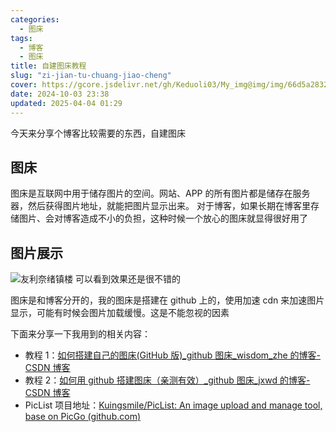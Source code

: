 ```yaml
---
categories:
  - 图床
tags:
  - 博客
  - 图床
title: 自建图床教程
slug: "zi-jian-tu-chuang-jiao-cheng"
cover: https://gcore.jsdelivr.net/gh/Keduoli03/My_img@img/img/66d5a283228a2f44240034a2.jpg
date: 2024-10-03 23:38
updated: 2025-04-04 01:29
---
```


今天来分享个博客比较需要的东西，自建图床

## 图床

图床是互联网中用于储存图片的空间。网站、APP 的所有图片都是储存在服务器，然后获得图片地址，就能把图片显示出来。
对于博客，如果长期在博客里存储图片、会对博客造成不小的负担，这种时候一个放心的图床就显得很好用了

## 图片展示

![友利奈绪镇楼](https://gcore.jsdelivr.net/gh/Keduoli03/My_img@img/img/%E5%8F%8B%E5%88%A9%E5%A5%88%E7%BB%AA.webp) 可以看到效果还是很不错的

图床是和博客分开的，我的图床是搭建在 github 上的，使用加速 cdn 来加速图片显示，可能有时候会图片加载缓慢。这是不能忽视的因素

下面来分享一下我用到的相关内容：

- 教程 1：[如何搭建自己的图床(GitHub 版)\_github 图床\_wisdom_zhe 的博客-CSDN 博客](https://blog.csdn.net/qq_44231797/article/details/131658184?spm=1001.2101.3001.6650.3&utm_medium=distribute.wap_relevant.none-task-blog-2~default~YuanLiJiHua~Position-3-131658184-blog-89784600.237^v3^wap_relevant_t0_download&depth_1-utm_source=distribute.wap_relevant.none-task-blog-2~default~YuanLiJiHua~Position-3-131658184-blog-89784600.237^v3^wap_relevant_t0_download)
- 教程 2：[如何用 github 搭建图床（亲测有效）\_github 图床\_jxwd 的博客-CSDN 博客](https://blog.csdn.net/xdnxl/article/details/129466060?spm=1001.2101.3001.6650.5&utm_medium=distribute.pc_relevant.none-task-blog-2%7Edefault%7EBlogCommendFromBaidu%7ERate-5-129466060-blog-131658184.235%5Ev38%5Epc_relevant_sort_base1&depth_1-utm_source=distribute.pc_relevant.none-task-blog-2%7Edefault%7EBlogCommendFromBaidu%7ERate-5-129466060-blog-131658184.235%5Ev38%5Epc_relevant_sort_base1&utm_relevant_index=10)
- PicList 项目地址：[Kuingsmile/PicList: An image upload and manage tool, base on PicGo (](https://github.com/Kuingsmile/PicList)[github.com](http://github.com)[)](https://github.com/Kuingsmile/PicList)
